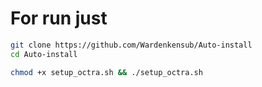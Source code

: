 # For run just 
```bash
git clone https://github.com/Wardenkensub/Auto-install
cd Auto-install
```
```bash
chmod +x setup_octra.sh && ./setup_octra.sh
```
